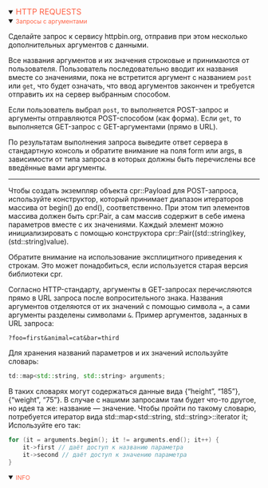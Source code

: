 <details open>
<summary><span style="color:tomato;font-size:16px">HTTP REQUESTS</span></summary>
<details open>
<summary><span style="color:tomato;font-size:12px">Запросы с аргументами</span></summary>

Сделайте запрос к сервису httpbin.org, отправив при этом несколько дополнительных аргументов с данными.

Все названия аргументов и их значения строковые и принимаются от пользователя. 
Пользователь последовательно вводит их названия вместе со значениями, 
пока не встретится аргумент с названием `post` или `get`, что будет означать, 
что ввод аргументов закончен и требуется отправить их на сервер выбранным способом.

Если пользователь выбрал `post`, то выполняется POST-запрос и 
аргументы отправляются POST-способом (как форма). 
Если `get`, то выполняется GET-запрос с GET-аргументами (прямо в URL).

По результатам выполнения запроса выведите ответ сервера в стандартную консоль 
и обратите внимание на поля form или args, в зависимости от типа запроса в которых должны 
быть перечислены все введённые вами аргументы.

---

Чтобы создать экземпляр объекта cpr::Payload для POST-запроса, используйте конструктор, 
который принимает диапазон итераторов массива от begin() до end(), соответственно. 
При этом тип элементов массива должен быть cpr:Pair, 
а сам массив содержит в себе имена параметров вместе с их значениями. 
Каждый элемент можно инициализировать с помощью конструктора 
cpr::Pair((std::string)key, (std::string)value). 

Обратите внимание на использование эксплицитного приведения к строкам. 
Это может понадобиться, если используется старая версия библиотеки cpr.

Согласно HTTP-стандарту, аргументы в GET-запросах перечисляются прямо в URL запроса после 
вопросительного знака. 
Названия аргументов отделяются от их значений с помощью символа `=`, 
а сами аргументы разделены символами `&`. Пример аргументов, заданных в URL запроса:

```text
?foo=first&animal=cat&bar=third
```

Для хранения названий параметров и их значений используйте словарь:

```c++
td::map<std::string, std::string> arguments;
```

В таких словарях могут содержаться данные вида {“height”, “185”}, {“weight”, “75”}. 
В случае с нашими запросами там будет что-то другое, но идея та же: название — значение. 
Чтобы пройти по такому словарю, потребуется итератор вида 
std::map<std::string, std::string>::iterator it; Используйте его так:

```c++
for (it = arguments.begin(); it != arguments.end(); it++) {
    it->first // даёт доступ к названию параметра
    it->second // даёт доступ к значению параметра
}
```

</details>

<details open>
<summary><span style="color:tomato;font-size:12px">INFO</span></summary>

[//]: # (<a href="" style="margin-left:16px">REF</a>)

</details>
</details>